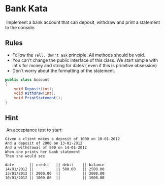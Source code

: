 ﻿# Bank Kata
​
Implement a bank account that can deposit, withdraw and print a statement to the console.
​

## Rules 
- Follow the `Tell, don't ask` principle. All methods should be void.
- You can't change the public interface of this class. We start simple with int´s for money and string for dates ( even if this is primitive obsession)
- Don´t worry about the formatting of the statement.
​
```csharp
public class Account
{
    void Deposit(int);
    void Withdraw(int);
    void PrintStatement();
}
```

## Hint 
​
An acceptance test to start:
​
```
Given a client makes a deposit of 1000 on 10-01-2012
And a deposit of 2000 on 13-01-2012
And a withdrawal of 500 on 14-01-2012
When she prints her bank statement
Then she would see
​
date       || credit   || debit    || balance  
14/01/2012 ||          || 500.00   || 2500.00   
13/01/2012 || 2000.00  ||          || 3000.00  
10/01/2012 || 1000.00  ||          || 1000.00 

